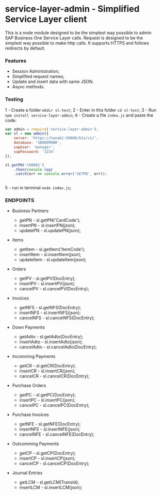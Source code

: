 # service-layer-admin - Simplified Service Layer client
This is a node module designed to be the simplest way possible to admin SAP Business One Service Layer calls.
Request is designed to be the simplest way possible to make http calls. It supports HTTPS and follows redirects by default.

### Features
- Session Administration;
- Simplified request names;
- Update and insert data with same JSON.
- Async methods.

### Testing
1 - Create a folder `mkdir sl-test`;
2 - Enter in this folder `cd sl-test`;
3 - Run `npm install service-layer-admin`;
4 - Create a file `index.js` and paste the code:
```javascript
var admin = require('service-layer-admin');
var sl = new admin({
    server: 'https://hanab1:50000/b1s/v1/',
    database: 'SBODEMOBR',
    sapUser: 'manager',
    sapPassword: '1234'
});

sl.getPN('C00001')
    .then(console.log)
    .catch(err => console.error('GETPN', err));
    
```
5 - run in terminal `node index.js`;

### ENDPOINTS
- Business Partners
    - getPN - sl.getPN('CardCode');
    - insertPN - sl.insertPN(json);
    - updatePN - sl.updatePN(json);

- Items
    - getItem - sl.getItem('ItemCode');
    - insertItem - sl.insertItem(json);
    - updateItem - sl.updateItem(json);

- Orders    
    - getPV - sl.getPV(DocEntry);
    - insertPV - sl.insertPV(json);
    - cancelPV - sl.cancelPV(DocEntry);

- Invoices
    - getNFS - sl.getNFS(DocEntry);
    - insertNFS - sl.insertNFS(json);
    - cancelNFS - sl.cancelNFS(DocEntry);

- Down Payments
    - getAdto - sl.getAdto(DocEntry);
    - insertAdto - sl.insertAdto(json);
    - cancelAdto - sl.cancelAdto(DocEntry);

- Incomming Payments
    - getCR - sl.getCR(DocEntry);
    - insertCR - sl.insertCR(json);
    - cancelCR - sl.cancelCR(DocEntry);

- Purchase Orders
    - getPC - sl.getPC(DocEntry);
    - insertPC - sl.insertPC(json);
    - cancelPC - sl.cancelPC(DocEntry);

- Purchase Invoices
    - getNFE - sl.getNFE(DocEntry);
    - insertNFE - sl.insertNFE(json);
    - cancelNFE - sl.cancelNFE(DocEntry);

- Outcomming Payments
    - getCP - sl.getCP(DocEntry);
    - insertCP - sl.insertCP(json);
    - cancelCP - sl.cancelCP(DocEntry);

- Journal Entries
    - getLCM - sl.getLCM(TransId);
    - insertLCM - sl.insertLCM(json);